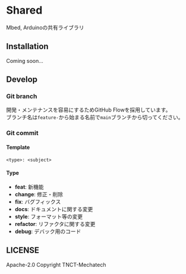 # Shared

Mbed, Arduinoの共有ライブラリ

## Installation

Coming soon...

## Develop

### Git branch

開発・メンテナンスを容易にするためGitHub Flowを採用しています。  
ブランチ名は``feature-``から始まる名前で``main``ブランチから切ってください。

### Git commit

#### Template

```
<type>: <subject>
```

#### Type

- **feat**: 新機能
- **change**: 修正・削除
- **fix**: バグフィックス
- **docs**: ドキュメントに関する変更
- **style**: フォーマット等の変更
- **refactor**: リファクタに関する変更
- **debug**: デバック用のコード

## LICENSE
Apache-2.0
Copyright TNCT-Mechatech